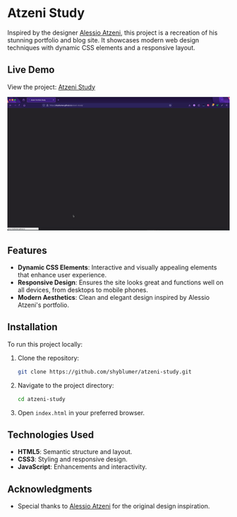 # Atzeni Study

Inspired by the designer [Alessio Atzeni](https://www.alessioatzeni.com/), this project is a recreation of his stunning portfolio and blog site. It showcases modern web design techniques with dynamic CSS elements and a responsive layout.

## Live Demo

View the project: [Atzeni Study](https://shyblumer.github.io/atzeni-study/)

![Screen Capture](https://github.com/shyblumer/atzeni-study/blob/master/images/atzeni-study-screen-capture.gif)

## Features

- **Dynamic CSS Elements**: Interactive and visually appealing elements that enhance user experience.
- **Responsive Design**: Ensures the site looks great and functions well on all devices, from desktops to mobile phones.
- **Modern Aesthetics**: Clean and elegant design inspired by Alessio Atzeni's portfolio.

## Installation

To run this project locally:

1. Clone the repository:
    ```sh
    git clone https://github.com/shyblumer/atzeni-study.git
    ```
2. Navigate to the project directory:
    ```sh
    cd atzeni-study
    ```
3. Open `index.html` in your preferred browser.

## Technologies Used

- **HTML5**: Semantic structure and layout.
- **CSS3**: Styling and responsive design.
- **JavaScript**: Enhancements and interactivity.

## Acknowledgments

- Special thanks to [Alessio Atzeni](https://www.alessioatzeni.com/) for the original design inspiration.
